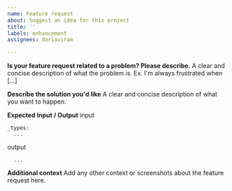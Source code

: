 ```yaml
---
name: Feature request
about: Suggest an idea for this project
title: ''
labels: enhancement
assignees: doriaviram

---
```


**Is your feature request related to a problem? Please describe.**
A clear and concise description of what the problem is. Ex. I'm always frustrated when [...]

**Describe the solution you'd like**
A clear and concise description of what you want to happen.

**Expected Input / Output**
input
```
_types:
  ...
```
output
```
  ...
```
**Additional context**
Add any other context or screenshots about the feature request here.
